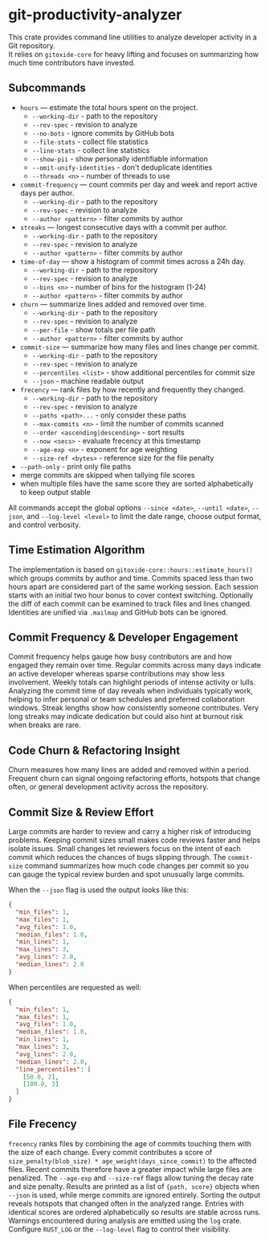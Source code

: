 # git-productivity-analyzer

This crate provides command line utilities to analyze developer activity in a Git repository.  
It relies on `gitoxide-core` for heavy lifting and focuses on summarizing how much time contributors have invested.

## Subcommands

- `hours` — estimate the total hours spent on the project.
  - `--working-dir` - path to the repository
  - `--rev-spec` - revision to analyze
  - `--no-bots` - ignore commits by GitHub bots
  - `--file-stats` - collect file statistics
  - `--line-stats` - collect line statistics
  - `--show-pii` - show personally identifiable information
  - `--omit-unify-identities` - don't deduplicate identities
  - `--threads <n>` - number of threads to use
- `commit-frequency` — count commits per day and week and report active days per author.
  - `--working-dir` - path to the repository
  - `--rev-spec` - revision to analyze
  - `--author <pattern>` - filter commits by author
- `streaks` — longest consecutive days with a commit per author.
  - `--working-dir` - path to the repository
  - `--rev-spec` - revision to analyze
  - `--author <pattern>` - filter commits by author
- `time-of-day` — show a histogram of commit times across a 24h day.
  - `--working-dir` - path to the repository
  - `--rev-spec` - revision to analyze
  - `--bins <n>` - number of bins for the histogram (1-24)
  - `--author <pattern>` - filter commits by author
- `churn` — summarize lines added and removed over time.
  - `--working-dir` - path to the repository
  - `--rev-spec` - revision to analyze
  - `--per-file` - show totals per file path
  - `--author <pattern>` - filter commits by author
- `commit-size` — summarize how many files and lines change per commit.
  - `--working-dir` - path to the repository
  - `--rev-spec` - revision to analyze
  - `--percentiles <list>` - show additional percentiles for commit size
  - `--json` - machine readable output
- `frecency` — rank files by how recently and frequently they changed.
  - `--working-dir` - path to the repository
  - `--rev-spec` - revision to analyze
  - `--paths <path>...` - only consider these paths
  - `--max-commits <n>` - limit the number of commits scanned
  - `--order <ascending|descending>` - sort results
  - `--now <secs>` - evaluate frecency at this timestamp
  - `--age-exp <n>` - exponent for age weighting
  - `--size-ref <bytes>` - reference size for the file penalty
- `--path-only` - print only file paths
- merge commits are skipped when tallying file scores
 - when multiple files have the same score they are sorted alphabetically to keep output stable

All commands accept the global options `--since <date>`, `--until <date>`, `--json`, and `--log-level <level>` to limit the date range, choose output format, and control verbosity.

## Time Estimation Algorithm

The implementation is based on `gitoxide-core::hours::estimate_hours()` which groups commits by author and time. Commits spaced less than two hours apart are considered part of the same working session. Each session starts with an initial two hour bonus to cover context switching. Optionally the diff of each commit can be examined to track files and lines changed. Identities are unified via `.mailmap` and GitHub bots can be ignored.

## Commit Frequency & Developer Engagement

Commit frequency helps gauge how busy contributors are and how engaged they remain over time. Regular commits across many days indicate an active developer whereas sparse contributions may show less involvement. Weekly totals can highlight periods of intense activity or lulls.
Analyzing the commit time of day reveals when individuals typically work, helping to infer personal or team schedules and preferred collaboration windows.
Streak lengths show how consistently someone contributes. Very long streaks may indicate dedication but could also hint at burnout risk when breaks are rare.

## Code Churn & Refactoring Insight

Churn measures how many lines are added and removed within a period. Frequent churn
can signal ongoing refactoring efforts, hotspots that change often, or general
development activity across the repository.

## Commit Size & Review Effort

Large commits are harder to review and carry a higher risk of introducing
problems. Keeping commit sizes small makes code reviews faster and helps isolate
issues. Small changes let reviewers focus on the intent of each commit which
reduces the chances of bugs slipping through. The `commit-size` command
summarizes how much code changes per commit so you can gauge the typical review
burden and spot unusually large commits.

When the `--json` flag is used the output looks like this:

```json
{
  "min_files": 1,
  "max_files": 1,
  "avg_files": 1.0,
  "median_files": 1.0,
  "min_lines": 1,
  "max_lines": 3,
  "avg_lines": 2.0,
  "median_lines": 2.0
}
```

When percentiles are requested as well:

```json
{
  "min_files": 1,
  "max_files": 1,
  "avg_files": 1.0,
  "median_files": 1.0,
  "min_lines": 1,
  "max_lines": 3,
  "avg_lines": 2.0,
  "median_lines": 2.0,
  "line_percentiles": [
    [50.0, 2],
    [100.0, 3]
  ]
}
```

## File Frecency

`frecency` ranks files by combining the age of commits touching them with the
size of each change. Every commit contributes a score of
`size_penalty(blob_size) * age_weight(days_since_commit)` to the affected files.
Recent commits therefore have a greater impact while large files are penalized.
The `--age-exp` and `--size-ref` flags allow tuning the decay rate and size penalty.
Results are printed as a list of `{path, score}` objects when `--json` is used,
while merge commits are ignored entirely. Sorting the output reveals hotspots
that changed often in the analyzed range.
Entries with identical scores are ordered alphabetically so results are
stable across runs.
Warnings encountered during analysis are emitted using the `log` crate.
Configure `RUST_LOG` or the `--log-level` flag to control their visibility.
